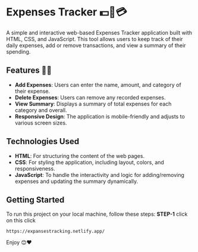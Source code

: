 # Expenses Tracker 💵💸💳

A simple and interactive web-based Expenses Tracker application built with HTML, CSS, and JavaScript. This tool allows users to keep track of their daily expenses, add or remove transactions, and view a summary of their spending.

## Features 👾👾

- **Add Expenses**: Users can enter the name, amount, and category of their expense.
- **Delete Expenses**: Users can remove any recorded expenses.
- **View Summary**: Displays a summary of total expenses for each category and overall.
- **Responsive Design**: The application is mobile-friendly and adjusts to various screen sizes.

## Technologies Used 

- **HTML**: For structuring the content of the web pages.
- **CSS**: For styling the application, including layout, colors, and responsiveness.
- **JavaScript**: To handle the interactivity and logic for adding/removing expenses and updating the summary dynamically.

## Getting Started

To run this project on your local machine, follow these steps:
**STEP-1** click on this click

    https://expansestracking.netlify.app/

Enjoy 😊❤️


